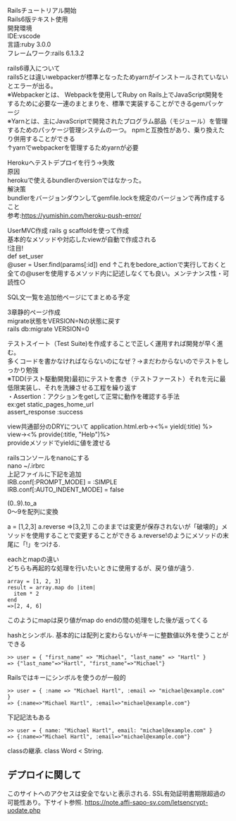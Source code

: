 Railsチュートリアル開始  
Rails6版テキスト使用  
開発環境  
IDE:vscode  
言語:ruby 3.0.0  
フレームワーク:rails 6.1.3.2  

rails6導入について  
rails5とは違いwebpackerが標準となったためyarnがインストールされていないとエラーが出る。  
※Webpackerとは、 Webpackを使用してRuby on Rails上でJavaScript開発をするために必要な一連のまとまりを、標準で実装することができるgemパッケージ  
※Yarnとは、主にJavaScriptで開発されたプログラム部品（モジュール）を管理するためのパッケージ管理システムの一つ。 npmと互換性があり、乗り換えたり併用することができる  
↑yarnでwebpackerを管理するためyarnが必要  

Herokuへテストデプロイを行う→失敗  
原因  
herokuで使えるbundlerのversionではなかった。  
解決策  
bundlerをバージョンダウンしてgemfile.lockを規定のバージョンで再作成すること  
参考:https://yumishin.com/heroku-push-error/

UserMVC作成
rails g scaffoldを使って作成  
基本的なメソッドや対応したviewが自動で作成される  
!注目!  
def set_user  
 @user = User.find(params[:id])
end
↑これをbedore_actionで実行しておくと全ての@userを使用するメソッド内に記述しなくても良い。メンテナンス性・可読性○

SQL文一覧を追加他ページにてまとめる予定

3章静的ページ作成  
migrate状態をVERSION=Nの状態に戻す  
rails db:migrate VERSION=0

テストスイート（Test Suite)を作成することで正しく運用すれば開発が早く進む。  
多くコードを書かなければならないのになぜ？→まだわからないのでテストをしっかり勉強  
※TDD(テスト駆動開発)最初にテストを書き（テストファースト）それを元に最低限実装し、それを洗練させる工程を繰り返す  
・Assertion：アクションをgetして正常に動作を確認する手法  
ex:get static_pages_home_url  
assert_response :success  

view共通部分のDRYについて
application.html.erb→<%= yield(:title) %>
view→<% provide(:title, "Help")%>  
provideメソッドでyieldに値を渡せる

railsコンソールをnanoにする  
nano ~/.irbrc  
上記ファイルに下記を追加  
IRB.conf[:PROMPT_MODE] = :SIMPLE  
IRB.conf[:AUTO_INDENT_MODE] = false  

(0..9).to_a  
0〜9を配列に変換  

a = [1,2,3]
a.reverse
=>[3,2,1]
このままでは変更が保存されないが「破壊的」メソッドを使用することで変更することができる
a.reverse!のようにメソッドの末尾に「!」をつける. 

eachとmapの違い  
どちらも再起的な処理を行いたいときに使用するが、戻り値が違う. 
```
array = [1, 2, 3]
result = array.map do |item|
  item * 2
end
=>[2, 4, 6]
```
このようにmapは戻り値がmap do endの間の処理をした後が返ってくる  

hashとシンボル. 
基本的には配列と変わらないがキーに整数値以外を使うことができる
```
>> user = { "first_name" => "Michael", "last_name" => "Hartl" }
=> {"last_name"=>"Hartl", "first_name"=>"Michael"}
```
Railsではキーにシンボルを使うのが一般的
```
>> user = { :name => "Michael Hartl", :email => "michael@example.com" }
=> {:name=>"Michael Hartl", :email=>"michael@example.com"}
```
下記記法もある
```
>> user = { name: "Michael Hartl", email: "michael@example.com" }
=> {:name=>"Michael Hartl", :email=>"michael@example.com"}
```
classの継承. 
class Word < String. 

## デプロイに関して
このサイトへのアクセスは安全でないと表示される. 
SSL有効証明書期限超過の可能性あり。下サイト参照. 
https://note.affi-sapo-sv.com/letsencrypt-uodate.php
